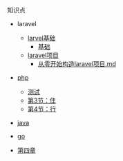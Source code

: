 知识点

* laravel
  * [larvel基础](laravel/basic/basic.md)
    * [基础](laravel/projects/基础.md)
  * [laravel项目](laravel/projects/projects.md)
    * [从零开始构造laravel项目.md](laravel/projects/从零开始构造laravel项目.md)
* [php](Chapter1/README.md)

  * [测试](test/test.md)
  * [第3节：住](Chapter1/住.md)
  * [第4节：行](Chapter1/行.md)
* [java]()
* [go]()
* [第四章](Chapter4/README.md)